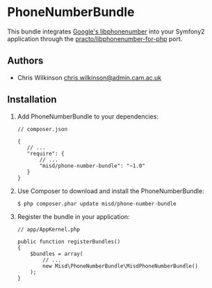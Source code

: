 PhoneNumberBundle
=================

This bundle integrates [Google's libphonenumber](https://code.google.com/p/libphonenumber/) into your Symfony2 application through the [practo/libphonenumber-for-php](https://github.com/practo/libphonenumber-for-php) port.

Authors
-------

* Chris Wilkinson <chris.wilkinson@admin.cam.ac.uk>

Installation
------------

 1. Add PhoneNumberBundle to your dependencies:

        // composer.json

        {
           // ...
           "require": {
               // ...
               "misd/phone-number-bundle": "~1.0"
           }
        }

 2. Use Composer to download and install the PhoneNumberBundle:

        $ php composer.phar update misd/phone-number-bundle

 3. Register the bundle in your application:

        // app/AppKernel.php

        public function registerBundles()
        {
            $bundles = array(
                // ...
                new Misd\PhoneNumberBundle\MisdPhoneNumberBundle()
            );
        }
